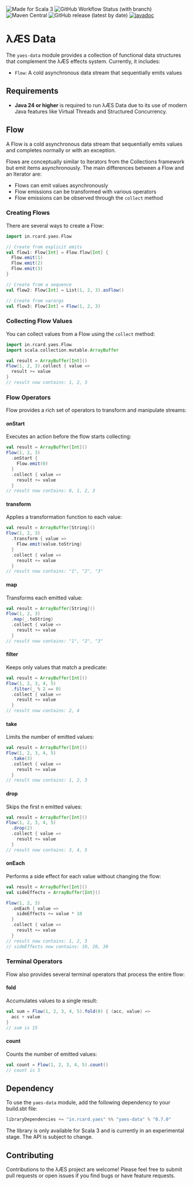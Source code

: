 ![Made for Scala 3](https://img.shields.io/badge/Scala%203-%23de3423.svg?logo=scala&logoColor=white)
![GitHub Workflow Status (with branch)](https://img.shields.io/github/actions/workflow/status/rcardin/yaes/scala.yml?branch=main)
![Maven Central](https://img.shields.io/maven-central/v/in.rcard.yaes/yaes-data_3)
![GitHub release (latest by date)](https://img.shields.io/github/v/release/rcardin/yaes)
[![javadoc](https://javadoc.io/badge2/in.rcard.yaes/yaes-data_3/javadoc.svg)](https://javadoc.io/doc/in.rcard.yaes/yaes-data_3)

# λÆS Data

The `yaes-data` module provides a collection of functional data structures that complement the λÆS effects system. Currently, it includes:

* `Flow`: A cold asynchronous data stream that sequentially emits values

## Requirements

- **Java 24 or higher** is required to run λÆS Data due to its use of modern Java features like Virtual Threads and Structured Concurrency.

## Flow

A Flow is a cold asynchronous data stream that sequentially emits values and completes normally or with an exception.

Flows are conceptually similar to Iterators from the Collections framework but emit items asynchronously. The main differences between a Flow and an Iterator are:
- Flows can emit values asynchronously
- Flow emissions can be transformed with various operators
- Flow emissions can be observed through the `collect` method

### Creating Flows

There are several ways to create a Flow:

```scala
import in.rcard.yaes.Flow

// Create from explicit emits
val flow1: Flow[Int] = Flow.flow[Int] {
  Flow.emit(1)
  Flow.emit(2)
  Flow.emit(3)
}

// Create from a sequence
val flow2: Flow[Int] = List(1, 2, 3).asFlow()

// Create from varargs
val flow3: Flow[Int] = Flow(1, 2, 3)
```

### Collecting Flow Values

You can collect values from a Flow using the `collect` method:

```scala
import in.rcard.yaes.Flow
import scala.collection.mutable.ArrayBuffer

val result = ArrayBuffer[Int]()
Flow(1, 2, 3).collect { value =>
  result += value
}
// result now contains: 1, 2, 3
```

### Flow Operators

Flow provides a rich set of operators to transform and manipulate streams:

#### onStart

Executes an action before the flow starts collecting:

```scala
val result = ArrayBuffer[Int]()
Flow(1, 2, 3)
  .onStart {
    Flow.emit(0)
  }
  .collect { value =>
    result += value
  }
// result now contains: 0, 1, 2, 3
```

#### transform

Applies a transformation function to each value:

```scala
val result = ArrayBuffer[String]()
Flow(1, 2, 3)
  .transform { value =>
    Flow.emit(value.toString)
  }
  .collect { value =>
    result += value
  }
// result now contains: "1", "2", "3"
```

#### map

Transforms each emitted value:

```scala
val result = ArrayBuffer[String]()
Flow(1, 2, 3)
  .map(_.toString)
  .collect { value =>
    result += value
  }
// result now contains: "1", "2", "3"
```

#### filter

Keeps only values that match a predicate:

```scala
val result = ArrayBuffer[Int]()
Flow(1, 2, 3, 4, 5)
  .filter(_ % 2 == 0)
  .collect { value =>
    result += value
  }
// result now contains: 2, 4
```

#### take

Limits the number of emitted values:

```scala
val result = ArrayBuffer[Int]()
Flow(1, 2, 3, 4, 5)
  .take(3)
  .collect { value =>
    result += value
  }
// result now contains: 1, 2, 3
```

#### drop

Skips the first n emitted values:

```scala
val result = ArrayBuffer[Int]()
Flow(1, 2, 3, 4, 5)
  .drop(2)
  .collect { value =>
    result += value
  }
// result now contains: 3, 4, 5
```

#### onEach

Performs a side effect for each value without changing the flow:

```scala
val result = ArrayBuffer[Int]()
val sideEffects = ArrayBuffer[Int]()

Flow(1, 2, 3)
  .onEach { value =>
    sideEffects += value * 10
  }
  .collect { value =>
    result += value
  }
// result now contains: 1, 2, 3
// sideEffects now contains: 10, 20, 30
```

### Terminal Operators

Flow also provides several terminal operators that process the entire flow:

#### fold

Accumulates values to a single result:

```scala
val sum = Flow(1, 2, 3, 4, 5).fold(0) { (acc, value) =>
  acc + value
}
// sum is 15
```

#### count

Counts the number of emitted values:

```scala
val count = Flow(1, 2, 3, 4, 5).count()
// count is 5
```

## Dependency

To use the `yaes-data` module, add the following dependency to your build.sbt file:

```sbt
libraryDependencies += "in.rcard.yaes" %% "yaes-data" % "0.7.0"
```

The library is only available for Scala 3 and is currently in an experimental stage. The API is subject to change.

## Contributing

Contributions to the λÆS project are welcome! Please feel free to submit pull requests or open issues if you find bugs or have feature requests.